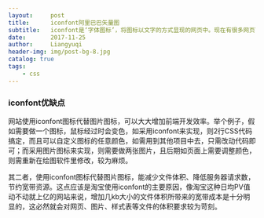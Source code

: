 ```yaml
---
layout:     post
title:      iconfont阿里巴巴矢量图
subtitle:   iconfont是‘字体图标’，将图标以文字的方式显现的网页中。现在有很多网页已经使用过字体图标，如我们大家都熟知的淘宝、京东、新浪等大型网站都用到过字体图标。
date:       2017-11-25
author:     Liangyuqi
header-img: img/post-bg-8.jpg
catalog: true
tags:
    - css
---
```

### iconfont优缺点

网站使用iconfont图标代替图片图标，可以大大增加前端开发效率。举个例子，假如需要做一个图标，鼠标经过时会变色，如采用iconfont来实现，则2行CSS代码搞定，而且可以自定义图标的任意颜色，如需用到其他项目中去，只需改动代码即可；而采用图片图标来实现，则需要做两张图片，且后期如页面上需要调整颜色，则需重新在绘图软件里修改，较为麻烦。　　

其二者，使用iconfont图标代替图片图标，能减少文件体积、降低服务器请求数，节约宽带资源。这点应该是淘宝使用iconfont的主要原因，像淘宝这种日均PV值动不动就上亿的网站来说，增加几kb大小的文件体积所带来的宽带成本是十分明显的，这必然就会对网页、图片、样式表等文件的体积要求较为苛刻。

